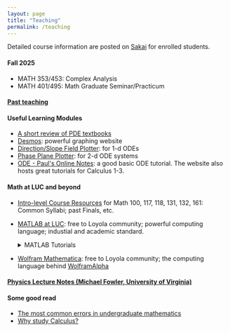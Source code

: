 ```yaml
---
layout: page
title: "Teaching"
permalink: /teaching
---
```


<!--- My teaching philosophy... -->

Detailed course information are posted on [Sakai](https://sakai.luc.edu/) for enrolled students.

#### Fall 2025
  - MATH 353/453: Complex Analysis
  - MATH 401/495: Math Graduate Seminar/Practicum

#### [Past teaching](/past_teaching.md)

#### Useful Learning Modules
  - [A short review of PDE textbooks](https://www.math.hmc.edu/~ajb/PCMI/PDE_texts.html)
  - [Desmos](https://www.desmos.com/): powerful graphing website
  - [Direction/Slope Field Plotter](https://aeb019.hosted.uark.edu/dfield.html): for 1-d ODEs
  - [Phase Plane Plotter](https://aeb019.hosted.uark.edu/dfield.html): for 2-d ODE systems
  - [ODE - Paul's Online Notes](https://tutorial.math.lamar.edu/Classes/DE/DE.aspx): a good basic ODE tutorial. The website also hosts great tutorials for Calculus 1-3.

#### Math at LUC and beyond
  - [Intro-level Course Resources](https://www.luc.edu/math/course-resources.shtml) for Math 100, 117, 118, 131, 132, 161: Common Syllabi; past Finals, etc.
  - [MATLAB at LUC](https://www.luc.edu/its/services/loyolasoftware/matlab/): free to Loyola community; powerful computing language; industial and academic standard.

    <details>
    <summary> MATLAB Tutorials </summary>
    <ul>
      <li>First item</li>
      <li>Second item</li>
      <li>Third item</li>
      <li>Fourth item</li>
    </ul>
    </details>

  - [Wolfram Mathematica](https://www.luc.edu/math/courseresources/wolframmathematica/): free to Loyola community; the computing language behind [WolframAlpha](https://www.wolframalpha.com/)


#### [Physics Lecture Notes (Michael Fowler, University of Virginia)](https://galileo.phys.virginia.edu/~mf1i/home.html)

#### Some good read

  - [The most common errors in undergraduate mathematics](https://math.vanderbilt.edu/schectex/commerrs/)
  - [Why study Calculus?](https://math.vanderbilt.edu/schectex/courses/whystudy.html)
